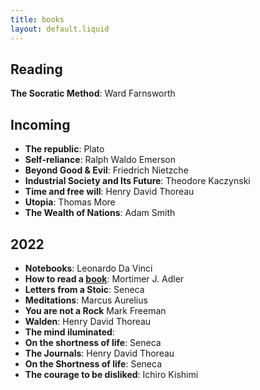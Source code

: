 ```yaml
---
title: books
layout: default.liquid
---
```


## Reading

**The Socratic Method**: Ward Farnsworth

## Incoming

- **The republic**: Plato
- **Self-reliance**: Ralph Waldo Emerson
- **Beyond Good & Evil**: Friedrich Nietzche
- **Industrial Society and Its Future**: Theodore Kaczynski
- **Time and free will**: Henry David Thoreau
- **Utopia**: Thomas More
- **The Wealth of Nations**: Adam Smith

## 2022

- **Notebooks**: Leonardo Da Vinci
- **How to read a <a href='reading.html'>book</a>**: Mortimer J. Adler
- **Letters from a Stoic**: Seneca
- **Meditations**: Marcus Aurelius
- **You are not a Rock** Mark Freeman
- **Walden**: Henry David Thoreau
- **The mind iluminated**: 
- **On the shortness of life**: Seneca
- **The Journals**: Henry David Thoreau 
- **On the Shortness of life**: Seneca 
- **The courage to be disliked**: Ichiro Kishimi
